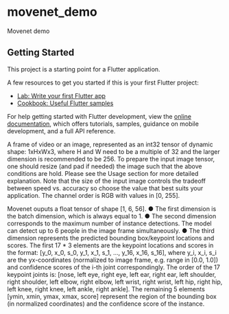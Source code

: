 # movenet_demo

Movenet demo

## Getting Started

This project is a starting point for a Flutter application.

A few resources to get you started if this is your first Flutter project:

- [Lab: Write your first Flutter app](https://docs.flutter.dev/get-started/codelab)
- [Cookbook: Useful Flutter samples](https://docs.flutter.dev/cookbook)

For help getting started with Flutter development, view the
[online documentation](https://docs.flutter.dev/), which offers tutorials,
samples, guidance on mobile development, and a full API reference.


A frame of video or an image, represented as an int32 tensor of dynamic shape: 1xHxWx3, where H and 
W need to be a multiple of 32 and the larger dimension is recommended to be 256. To prepare the 
input image tensor, one should resize (and pad if needed) the image such that the above conditions 
are hold. Please see the Usage section for more detailed explanation. Note that the size of the 
input image controls the tradeoff between speed vs. accuracy so choose the value that best suits 
your application. The channel order is RGB with values in [0, 255].

Movenet ouputs a float tensor of shape [1, 6, 56].
● The first dimension is the batch dimension, which is always equal to 1.
● The second dimension corresponds to the maximum number of instance detections. The
model can detect up to 6 people in the image frame simultaneously.
● The third dimension represents the predicted bounding box/keypoint locations and
scores. The first 17 * 3 elements are the keypoint locations and scores in the format:
[y_0, x_0, s_0, y_1, x_1, s_1, …, y_16, x_16, s_16], where y_i, x_i, s_i are the
yx-coordinates (normalized to image frame, e.g. range in [0.0, 1.0]) and confidence
scores of the i-th joint correspondingly. The order of the 17 keypoint joints is: [nose, left
eye, right eye, left ear, right ear, left shoulder, right shoulder, left elbow, right elbow, left
wrist, right wrist, left hip, right hip, left knee, right knee, left ankle, right ankle]. The
remaining 5 elements [ymin, xmin, ymax, xmax, score] represent the region of the
bounding box (in normalized coordinates) and the confidence score of the instance.